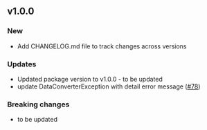 ## v1.0.0

### New

* Add CHANGELOG.md file to track changes across versions

### Updates

* Updated package version to v1.0.0 - to be updated
* update DataConverterException with detail error message ([#78](https://github.com/microsoft/durabletask-java/issues/78))

### Breaking changes

* to be updated